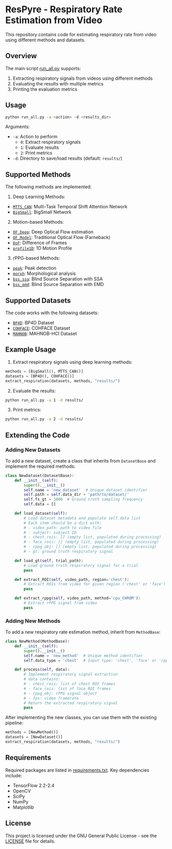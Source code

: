 # ResPyre - Respiratory Rate Estimation from Video

This repository contains code for estimating respiratory rate from video using different methods and datasets.

## Overview

The main script [run_all.py](run_all.py) supports:

1. Extracting respiratory signals from videos using different methods
2. Evaluating the results with multiple metrics 
3. Printing the evaluation metrics

## Usage

```bash
python run_all.py -a <action> -d <results_dir>
```

Arguments:
- `-a`: Action to perform 
  - `0`: Extract respiratory signals
  - `1`: Evaluate results
  - `2`: Print metrics
- `-d`: Directory to save/load results (default: `results/`)

## Supported Methods

The following methods are implemented:

1. Deep Learning Methods:
- [`MTTS_CAN`](deep/MTTS_CAN/train.py): Multi-Task Temporal Shift Attention Network 
- [`BigSmall`](deep/BigSmall/predict_vitals.py): BigSmall Network

2. Motion-based Methods:
- [`OF_Deep`](run_all.py): Deep Optical Flow estimation
- [`OF_Model`](run_all.py): Traditional Optical Flow (Farneback)
- [`DoF`](run_all.py): Difference of Frames
- [`profile1D`](run_all.py): 1D Motion Profile

3. rPPG-based Methods:
- [`peak`](run_all.py): Peak detection
- [`morph`](run_all.py): Morphological analysis
- [`bss_ssa`](run_all.py): Blind Source Separation with SSA
- [`bss_emd`](run_all.py): Blind Source Separation with EMD

## Supported Datasets 

The code works with the following datasets:

- [`BP4D`](run_all.py): BP4D Dataset
- [`COHFACE`](run_all.py): COHFACE Dataset  
- [`MAHNOB`](run_all.py): MAHNOB-HCI Dataset

## Example Usage

1. Extract respiratory signals using deep learning methods:

```python
methods = [BigSmall(), MTTS_CAN()]
datasets = [BP4D(), COHFACE()]
extract_respiration(datasets, methods, "results/")
```

2. Evaluate the results:

```bash
python run_all.py -a 1 -d results/
```

3. Print metrics:

```bash 
python run_all.py -a 2 -d results/
```

## Extending the Code

### Adding New Datasets

To add a new dataset, create a class that inherits from `DatasetBase` and implement the required methods:

```python
class NewDataset(DatasetBase):
    def __init__(self):
        super().__init__()
        self.name = 'new_dataset'  # Unique dataset identifier
        self.path = self.data_dir + 'path/to/dataset/'
        self.fs_gt = 1000  # Ground truth sampling frequency
        self.data = []

    def load_dataset(self):
        # Load dataset metadata and populate self.data list
        # Each item should be a dict with:
        # - video_path: path to video file
        # - subject: subject ID
        # - chest_rois: [] (empty list, populated during processing)
        # - face_rois: [] (empty list, populated during processing) 
        # - rppg_obj: [] (empty list, populated during processing)
        # - gt: ground truth respiratory signal

    def load_gt(self, trial_path):
        # Load ground truth respiratory signal for a trial
        pass

    def extract_ROI(self, video_path, region='chest'):
        # Extract ROIs from video for given region ('chest' or 'face')
        pass

    def extract_rppg(self, video_path, method='cpu_CHROM'):
        # Extract rPPG signal from video
        pass
```

### Adding New Methods

To add a new respiratory rate estimation method, inherit from `MethodBase`:

```python
class NewMethod(MethodBase):
    def __init__(self):
        super().__init__()
        self.name = 'new_method'  # Unique method identifier
        self.data_type = 'chest'  # Input type: 'chest', 'face' or 'rppg'

    def process(self, data):
        # Implement respiratory signal extraction
        # data contains:
        # - chest_rois: list of chest ROI frames 
        # - face_rois: list of face ROI frames
        # - rppg_obj: rPPG signal object
        # - fps: video framerate
        # Return the extracted respiratory signal
        pass
```

After implementing the new classes, you can use them with the existing pipeline:

```python
methods = [NewMethod()]
datasets = [NewDataset()]
extract_respiration(datasets, methods, "results/")
```

## Requirements

Required packages are listed in [requirements.txt](requirements.txt). Key dependencies include:

- TensorFlow 2.2-2.4
- OpenCV
- SciPy
- NumPy
- Matplotlib

## License

This project is licensed under the GNU General Public License - see the [LICENSE](LICENSE) file for details.